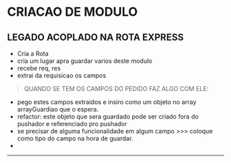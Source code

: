# CRIACAO DE MODULO

## LEGADO ACOPLADO NA ROTA EXPRESS
- Cria a Rota
- cria um lugar apra guardar varios deste modulo
- recebe req, res
- extrai da requisicao os campos
> QUANDO SE TEM OS CAMPOS DO PEDIDO FAZ ALGO COM ELE:
- pego estes campos extraidos e insiro como um objeto no array arrayGuardiao que o espera.
- refactor: este objeto que sera guardado pode ser criado fora do pushador e referenciado pro pushador
- se precisar de alguma funcionalidade em algum campo >>> coloque como tipo do campo na hora de guardar.
-
---

#
